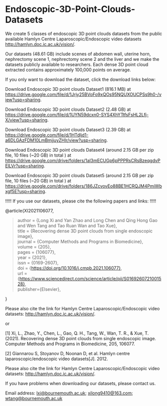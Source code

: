 # Endoscopic-3D-Point-Clouds-Datasets

We create 5 classes of endoscopic 3D point clouds datasets from the public available Hamlyn Centre Laparoscopic/Endoscopic video datasets http://hamlyn.doc.ic.ac.uk/vision/. 

Our datasets (48.61 GB) include scenes of abdomen wall, uterine horn, nephrectomy scene 1, nephrectomy scene 2 and the liver and we make the datasets publicly available to researchers. Each dense 3D point cloud extracted contains approximately 100,000 points on average. 

If you only want to download the dataset, click the download links below:

Download Endoscopic 3D point clouds Dataset1 (816.1 MB) at https://drive.google.com/file/d/1Jrjy25BVoFo9xQOs95NQUXOUCPSs9h0-/view?usp=sharing.

Download Endoscopic 3D point clouds Dataset2 (2.48 GB) at https://drive.google.com/file/d/1UYN59dcxn0-SYS4XhYTtfsFsHL2Lfj-X/view?usp=sharing.

Download Endoscopic 3D point clouds Dataset3 (2.39 GB) at https://drive.google.com/file/d/1HTdljd1-a6DLGAzFDM10LmBmjjuyZHIr/view?usp=sharing.

Download Endoscopic 3D point clouds Dataset4 (around 2.15 GB per zip file, 10 files (~20 GB) in total ) at https://drive.google.com/drive/folders/1al3mECUGp6pPPPRsCRsBzeqgdvPElLVr?usp=sharing.

Download Endoscopic 3D point clouds Dataset5 (around 2.15 GB per zip file, 10 files (~20 GB) in total ) at https://drive.google.com/drive/folders/186JZcvovEo88BE1HCRQJM4PmiWbxgf5E?usp=sharing.



!!!!! If you use our datasets, please cite the following papers and links: !!!!!

@article{XI2021106077,  
> author = {Long Xi and Yan Zhao and Long Chen and Qing Hong Gao and Wen Tang and Tao Ruan Wan and Tao Xue},  
> title = {Recovering dense 3D point clouds from single endoscopic image},  
  >journal = {Computer Methods and Programs in Biomedicine},  
  >volume = {205},  
  >pages = {106077},  
  >year = {2021},  
  >issn = {0169-2607},  
  >doi = {https://doi.org/10.1016/j.cmpb.2021.106077},  
  >url = {https://www.sciencedirect.com/science/article/pii/S0169260721001528},  
  >publisher={Elsevier},  
    
}

Please also cite the link for Hamlyn Centre Laparoscopic/Endoscopic video datasets: http://hamlyn.doc.ic.ac.uk/vision/. 

or 

[1] Xi, L., Zhao, Y., Chen, L., Gao, Q. H., Tang, W., Wan, T. R., & Xue, T. (2021). Recovering dense 3D point clouds from single endoscopic image. Computer Methods and Programs in Biomedicine, 205, 106077. 

[2] Giannarou S, Stoyanov D, Noonan D, et al. Hamlyn centre laparoscopic/endoscopic video datasets[J]. 2012. 

Please also cite the link for Hamlyn Centre Laparoscopic/Endoscopic video datasets: http://hamlyn.doc.ic.ac.uk/vision/. 

If you have problems when downloading our datasets, please contact us. 

Email address: 
lxi@bournemouth.ac.uk;
xilong9410@163.com;
wtang@bournemouth.ac.uk
